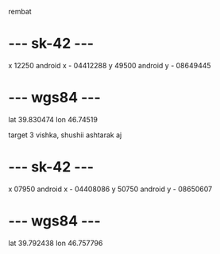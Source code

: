 rembat 

# --- sk-42 ---
x 12250 android x - 04412288
y 49500 android y - 08649445
# --- wgs84 ---
lat 39.830474 
lon 46.74519

target 3 vishka, shushii ashtarak aj

# --- sk-42 ---
x 07950 android x - 04408086
y 50750 android y - 08650607
# --- wgs84 ---
lat 39.792438
lon 46.757796
